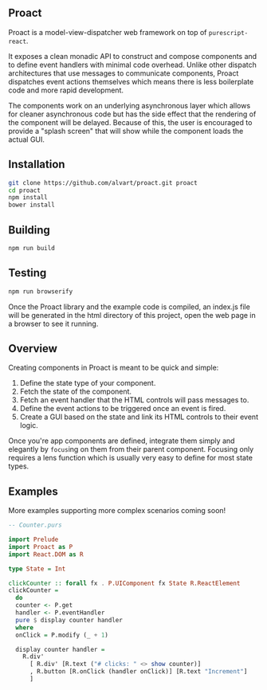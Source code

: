 ## Proact

Proact is a model-view-dispatcher web framework on top of `purescript-react`.

It exposes a clean monadic API to construct and compose components and to define event handlers with minimal code overhead. Unlike other dispatch architectures that use messages to communicate components, Proact dispatches event actions themselves which means there is less boilerplate code and more rapid development.

The components work on an underlying asynchronous layer which allows for cleaner asynchronous code but has the side effect that the rendering of the component will be delayed. Because of this, the user is encouraged to provide a "splash screen" that will show while the component loads the actual GUI.

## Installation
```sh
git clone https://github.com/alvart/proact.git proact
cd proact
npm install
bower install
```

## Building

```sh
npm run build
```

## Testing

```sh
npm run browserify
```

Once the Proact library and the example code is compiled, an index.js file will be generated in the html directory of this project, open the web page in a browser to see it running.

## Overview

Creating components in Proact is meant to be quick and simple:

1. Define the state type of your component.
2. Fetch the state of the component.
3. Fetch an event handler that the HTML controls will pass messages to.
4. Define the event actions to be triggered once an event is fired.
5. Create a GUI based on the state and link its HTML controls to their event logic.

Once you're app components are defined, integrate them simply and elegantly by `focus`ing on them from their parent component. Focusing only requires a lens function which is usually very easy to define for most state types.

## Examples

More examples supporting more complex scenarios coming soon!

```purescript
-- Counter.purs

import Prelude
import Proact as P
import React.DOM as R

type State = Int

clickCounter :: forall fx . P.UIComponent fx State R.ReactElement
clickCounter =
  do
  counter <- P.get
  handler <- P.eventHandler
  pure $ display counter handler
  where
  onClick = P.modify (_ + 1)

  display counter handler =
    R.div'
      [ R.div' [R.text ("# clicks: " <> show counter)]
      , R.button [R.onClick (handler onClick)] [R.text "Increment"]
      ]
```
